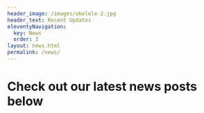 ```yaml
---
header_image: /images/ukelele-2.jpg
header_text: Recent Updates
eleventyNavigation:
  key: News
  order: 3
layout: news.html
permalink: /news/
---
```

# Check out our latest news posts below